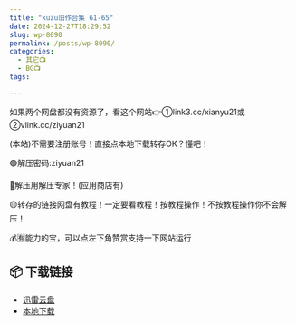 ```yaml
---
title: "kuzu旧作合集 61-65"
date: 2024-12-27T18:29:52
slug: wp-8090
permalink: /posts/wp-8090/
categories:
  - 其它📺
  - BG📺
tags:

---
```


如果两个网盘都没有资源了，看这个网站👉①link3.cc/xianyu21或②vlink.cc/ziyuan21

(本站)不需要注册账号！直接点本地下载转存OK？懂吧！

🟢解压密码:ziyuan21

🔵解压用解压专家！(应用商店有)

🟡转存的链接网盘有教程！一定要看教程！按教程操作！不按教程操作你不会解压！

💰🈶能力的宝，可以点左下角赞赏支持一下网站运行

## 📦 下载链接
- [迅雷云盘](https://blziyuan21.com/pay-download/8090?key=feb71eb8f4&down_id=0)
- [本地下载](https://blziyuan21.com/pay-download/8090?key=feb71eb8f4&down_id=1)

